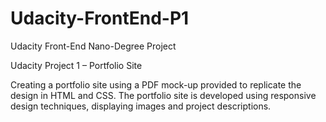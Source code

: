 # Udacity-FrontEnd-P1
Udacity Front-End Nano-Degree Project

Udacity Project 1 – Portfolio Site

Creating a portfolio site using a PDF mock-up provided to replicate the design in HTML and CSS. 
The portfolio site is developed using responsive design techniques, displaying images and project descriptions. 
